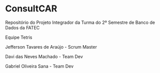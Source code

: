 # ConsultCAR
Repositório do Projeto Integrador da Turma do 2º Semestre de Banco de Dados da FATEC

Equipe Tetris

Jefferson Tavares de Araújo - Scrum Master

Davi das Neves Machado - Team Dev

Gabriel Oliveira Sana - Team Dev
